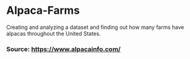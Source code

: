 # Alpaca-Farms

Creating and analyzing a dataset and finding out how many farms have alpacas throughout the United States.


### Source: https://www.alpacainfo.com/
